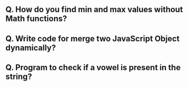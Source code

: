 ## Q. How do you find min and max values without Math functions?
## Q. Write code for merge two JavaScript Object dynamically?
## Q. Program to check if a vowel is present in the string?
